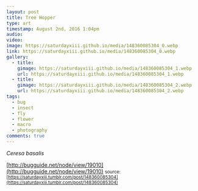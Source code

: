 ```yaml
---
layout: post
title: Tree Hopper
type: art
timestamp: August 2nd, 2016 1:04pm
audio: 
video: 
image: https://saturdayxiii.github.io/media/148360085304_0.webp
link: https://saturdayxiii.github.io/media/148360085304_0.webp
gallery:
  - title: 
    gimage: https://saturdayxiii.github.io/media/148360085304_1.webp
    url: https://saturdayxiii.github.io/media/148360085304_1.webp
  - title: 
    gimage: https://saturdayxiii.github.io/media/148360085304_2.webp
    url: https://saturdayxiii.github.io/media/148360085304_2.webp
tags:
  - bug
  - insect
  - fly
  - flower
  - macro
  - photography
comments: true
---
```



*Ceresa basalis*


[http://bugguide.net/node/view/19010](http://bugguide.net/node/view/19010)
<small>source: [https://saturdayxiii.tumblr.com/post/148360085304](https://saturdayxiii.tumblr.com/post/148360085304)</small>